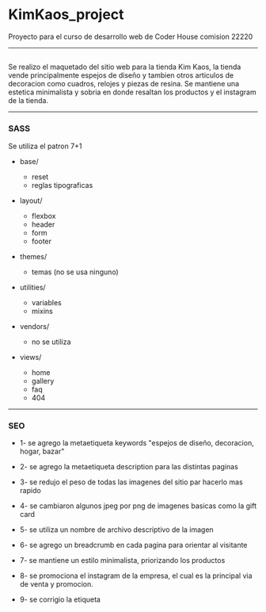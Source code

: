 # KimKaos_project
Proyecto para el curso de desarrollo web de Coder House comision 22220

-----------------------------------------------------------------------------------------------------------------------------------

##
Se realizo el maquetado del sitio web para la tienda Kim Kaos, la tienda vende principalmente espejos de diseño y tambien otros articulos de decoracion como cuadros, relojes y piezas de resina.
Se mantiene una estetica minimalista y sobria en donde resaltan los productos y el instagram de la tienda.

-----------------------------------------------------------------------------------------------------------------------------------

### SASS
Se utiliza el patron 7+1

- base/
  - reset
  - reglas tipograficas

- layout/     
  - flexbox
  - header
  - form
  - footer

- themes/     
  - temas (no se usa ninguno)

- utilities/  
  - variables
  - mixins

- vendors/    
  - no se utiliza

- views/      
  - home
  - gallery
  - faq
  - 404

-----------------------------------------------------------------------------------------------------------------------------------

### SEO
- 1-  se agrego la metaetiqueta keywords "espejos de diseño, decoracion, hogar, bazar"

- 2-  se agrego la metaetiqueta description para las distintas paginas

- 3-  se redujo el peso de todas las imagenes del sitio par hacerlo mas rapido

- 4-  se cambiaron algunos jpeg por png de imagenes basicas como la gift card

- 5-  se utiliza un nombre de archivo descriptivo de la imagen

- 6-  se agrego un breadcrumb en cada pagina para orientar al visitante

- 7-  se mantiene un estilo minimalista, priorizando los productos

- 8-  se promociona el instagram de la empresa, el cual es la principal via de venta y promocion.

- 9-  se corrigio la etiqueta <title>

- 10- los distintos directorios del sitio de muestran de forma clara y concisa dentro de la carpeta pages

- 11- se corrigio la etiqueta <html lang="en"> por es-AR

- 12- documento entero validado con w3c, se eliminarion varios id y class repetidos o innecesarios

- 13- creado sitemap.xml

- 14- sitio verificado con google search console

- 15- se creo la pagina de error 404

- 16- accesibilidad:

  se completo el texto alternativo de las imagenes
  
  se agrego el atributo tabindex en el formulario de contacto
  
  se agrego accesskey a los botones de instagram y whatsapp


### Tecnologias y Servicios utilizados

- HTML / CSS / PHP

- SASS

- Bootstrap

- Herramientas de google

  Google Fonts

  Google Analytics

  Google Search Console

- BEM

- Git / GitHub

- Font Awesome / Flaticon

- Favicon

- OpenGraph

- CSS Tool Reset

- FileZilla

- Visual Studio Code

- W3C Validator
